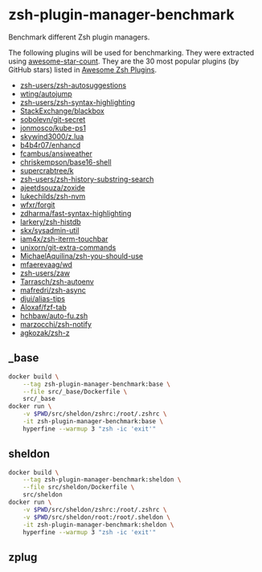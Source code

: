 # zsh-plugin-manager-benchmark

Benchmark different Zsh plugin managers.

The following plugins will be used for benchmarking. They were extracted using
[awesome-star-count](https://github.com/rossmacarthur/awesome-star-count). They
are the 30 most popular plugins (by GitHub stars) listed in [Awesome Zsh
Plugins](https://github.com/unixorn/awesome-zsh-plugins/).

- [zsh-users/zsh-autosuggestions](https://github.com/zsh-users/zsh-autosuggestions)
- [wting/autojump](https://github.com/wting/autojump)
- [zsh-users/zsh-syntax-highlighting](https://github.com/zsh-users/zsh-syntax-highlighting)
- [StackExchange/blackbox](https://github.com/StackExchange/blackbox)
- [sobolevn/git-secret](https://github.com/sobolevn/git-secret)
- [jonmosco/kube-ps1](https://github.com/jonmosco/kube-ps1)
- [skywind3000/z.lua](https://github.com/skywind3000/z.lua)
- [b4b4r07/enhancd](https://github.com/b4b4r07/enhancd)
- [fcambus/ansiweather](https://github.com/fcambus/ansiweather)
- [chriskempson/base16-shell](https://github.com/chriskempson/base16-shell)
- [supercrabtree/k](https://github.com/supercrabtree/k)
- [zsh-users/zsh-history-substring-search](https://github.com/zsh-users/zsh-history-substring-search)
- [ajeetdsouza/zoxide](https://github.com/ajeetdsouza/zoxide)
- [lukechilds/zsh-nvm](https://github.com/lukechilds/zsh-nvm)
- [wfxr/forgit](https://github.com/wfxr/forgit)
- [zdharma/fast-syntax-highlighting](https://github.com/zdharma/fast-syntax-highlighting)
- [larkery/zsh-histdb](https://github.com/larkery/zsh-histdb)
- [skx/sysadmin-util](https://github.com/skx/sysadmin-util)
- [iam4x/zsh-iterm-touchbar](https://github.com/iam4x/zsh-iterm-touchbar)
- [unixorn/git-extra-commands](https://github.com/unixorn/git-extra-commands)
- [MichaelAquilina/zsh-you-should-use](https://github.com/MichaelAquilina/zsh-you-should-use)
- [mfaerevaag/wd](https://github.com/mfaerevaag/wd)
- [zsh-users/zaw](https://github.com/zsh-users/zaw)
- [Tarrasch/zsh-autoenv](https://github.com/Tarrasch/zsh-autoenv)
- [mafredri/zsh-async](https://github.com/mafredri/zsh-async)
- [djui/alias-tips](https://github.com/djui/alias-tips)
- [Aloxaf/fzf-tab](https://github.com/Aloxaf/fzf-tab)
- [hchbaw/auto-fu.zsh](https://github.com/hchbaw/auto-fu.zsh)
- [marzocchi/zsh-notify](https://github.com/marzocchi/zsh-notify)
- [agkozak/zsh-z](https://github.com/agkozak/zsh-z)


## _base

```sh
docker build \
    --tag zsh-plugin-manager-benchmark:base \
    --file src/_base/Dockerfile \
    src/_base
docker run \
    -v $PWD/src/sheldon/zshrc:/root/.zshrc \
    -it zsh-plugin-manager-benchmark:base \
    hyperfine --warmup 3 "zsh -ic 'exit'"
```

## sheldon

```sh
docker build \
    --tag zsh-plugin-manager-benchmark:sheldon \
    --file src/sheldon/Dockerfile \
    src/sheldon
docker run \
    -v $PWD/src/sheldon/zshrc:/root/.zshrc \
    -v $PWD/src/sheldon/root:/root/.sheldon \
    -it zsh-plugin-manager-benchmark:sheldon \
    hyperfine --warmup 3 "zsh -ic 'exit'"
```

## zplug
